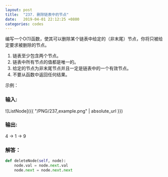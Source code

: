 ```yaml
---
layout: post
title:  "237. 删除链表中的节点"
date:   2019-04-01 22:12:25 +0800
categories: codes
---
```


编写一个O(1)函数，使其可以删除某个链表中给定的（非末尾）节点，你将只被给定要求被删除的节点。  
1. 链表至少包含两个节点。  
2. 链表中所有节点的值都是唯一的。  
3. 给定的节点为非末尾节点并且一定是链表中的一个有效节点。  
4. 不要从函数中返回任何结果。  

示例：  

### 输入:   
![ListNode]({{ "/PNG/237_example.png" | absolute_url }})


### 输出:  

4 -> 1 -> 9  


### 解答：  

```python
def deleteNode(self, node):
    node.val = node.next.val
    node.next = node.next.next
```
